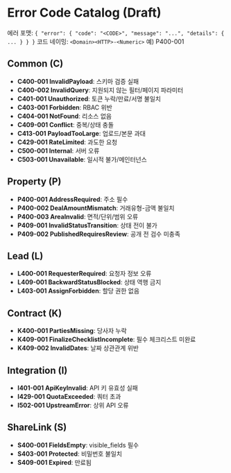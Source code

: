 # Error Code Catalog (Draft)

에러 포맷: `{ "error": { "code": "<CODE>", "message": "...", "details": { ... } } }`
코드 네이밍: `<Domain><HTTP>-<Numeric>` 예) P400-001

## Common (C)
- **C400-001 InvalidPayload**: 스키마 검증 실패
- **C400-002 InvalidQuery**: 지원되지 않는 필터/페이지 파라미터
- **C401-001 Unauthorized**: 토큰 누락/만료/서명 불일치
- **C403-001 Forbidden**: RBAC 위반
- **C404-001 NotFound**: 리소스 없음
- **C409-001 Conflict**: 중복/상태 충돌
- **C413-001 PayloadTooLarge**: 업로드/본문 과대
- **C429-001 RateLimited**: 과도한 요청
- **C500-001 Internal**: 서버 오류
- **C503-001 Unavailable**: 일시적 불가/메인터넌스

## Property (P)
- **P400-001 AddressRequired**: 주소 필수
- **P400-002 DealAmountMismatch**: 거래유형-금액 불일치
- **P400-003 AreaInvalid**: 면적/단위/범위 오류
- **P409-001 InvalidStatusTransition**: 상태 전이 불가
- **P409-002 PublishedRequiresReview**: 공개 전 검수 미충족

## Lead (L)
- **L400-001 RequesterRequired**: 요청자 정보 오류
- **L409-001 BackwardStatusBlocked**: 상태 역행 금지
- **L403-001 AssignForbidden**: 할당 권한 없음

## Contract (K)
- **K400-001 PartiesMissing**: 당사자 누락
- **K409-001 FinalizeChecklistIncomplete**: 필수 체크리스트 미완료
- **K409-002 InvalidDates**: 날짜 상관관계 위반

## Integration (I)
- **I401-001 ApiKeyInvalid**: API 키 유효성 실패
- **I429-001 QuotaExceeded**: 쿼터 초과
- **I502-001 UpstreamError**: 상위 API 오류

## ShareLink (S)
- **S400-001 FieldsEmpty**: visible_fields 필수
- **S403-001 Protected**: 비밀번호 불일치
- **S409-001 Expired**: 만료됨
